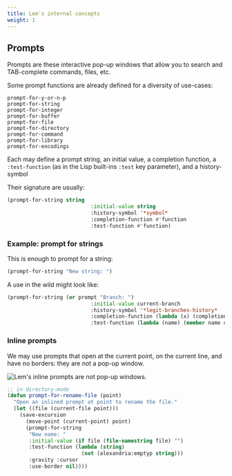```yaml
---
title: Lem's internal concepts
weight: 1
---
```


## Prompts

Prompts are these interactive pop-up windows that allow you to search
and TAB-complete commands, files, etc.

Some prompt functions are already defined for a diversity of use-cases:

```
prompt-for-y-or-n-p
prompt-for-string
prompt-for-integer
prompt-for-buffer
prompt-for-file
prompt-for-directory
prompt-for-command
prompt-for-library
prompt-for-encodings
```

Each may define a prompt string, an initial value, a completion
function, a `:test-function` (as in the Lisp built-ins `:test` key
parameter), and a history-symbol

Their signature are usually:

```lsp
(prompt-for-string string
                           :initial-value string
                           :history-symbol '*symbol*
                           :completion-function #'function
                           :test-function #'function)
```


### Example: prompt for strings

This is enough to prompt for a string:

```lisp
(prompt-for-string "New string: ")
```

A use in the wild might look like:

```lisp
(prompt-for-string (or prompt "Branch: ")
                           :initial-value current-branch
                           :history-symbol '*legit-branches-history*
                           :completion-function (lambda (x) (completion-strings x candidates))
                           :test-function (lambda (name) (member name candidates :test #'string=)))
```

### Inline prompts

We may use prompts that open at the current point, on the current
line, and have no borders: they are not a pop-up window.

![](/lem-inline-prompt.png "Lem's inline prompts are not pop-up windows.")

```lisp
;; in directory-mode
(defun prompt-for-rename-file (point)
  "Open an inlined prompt at point to rename the file."
  (let ((file (current-file point)))
    (save-excursion
      (move-point (current-point) point)
      (prompt-for-string
       "New name: "
       :initial-value (if file (file-namestring file) "")
       :test-function (lambda (string)
                        (not (alexandria:emptyp string)))
       :gravity :cursor
       :use-border nil))))
```

